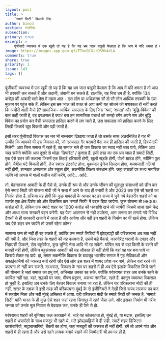 ```yaml
---
layout: post
title: >
    ‘स्मार्ट सिटी’ किसके लिए
author: binod
section: नजरिया
subsection:
primary: true
excerpt: >
    पूंजीवादी व्यवस्था में एक खूबी तो यह है कि यह भ्रम जाल बखूबी फैलाता है कि आप में यदि क्षमता है तो आप भी तरक्की कर सकते हैं और अदानी, अंबानी बन सकते हैं. हालांकि, यह निरा भ्रम ही है.
image: https://images.app.goo.gl/FTxeQCGirDS9k4dLA
comments: true
share: true
priority: 1
issue: 143
tags: []
---
```


पूंजीवादी व्यवस्था में एक खूबी तो यह है कि यह भ्रम जाल बखूबी फैलाता है कि आप में यदि क्षमता है तो आप भी तरक्की कर सकते हैं और अदानी, अंबानी बन सकते हैं. हालांकि, यह निरा भ्रम ही है. क्योंकि 134 करोड़ की आबादी वाले देश में महज आठ - दस लोग या अधिकतम सौ दो सौ लोग आर्थिक तरक्की के उस मुकाम पर पहुंच सके हैं. लेकिन इस भ्रम जाल की वजह से आप कभी यह सोचने की मशक्कत ही नहीं करते कि अमीरी आती कैसे है? सामाजिक- आर्थिक सफलता के लिए जिस ‘श्रम’, ‘क्षमता’ और ‘बुद्धि-विवेक’ की बात कही जाती है, वह दरअसल है क्या? बस हम सामाजिक यथार्थ को समझे बगैर अपने श्रम और बुद्धि विवेक का प्रयोग कर वैसी सफलता हासिल करने में लग जाते हैं. उस सफलता को हासिल करने के लिए लिखी किताबें खूब बिकती और पढ़ी जाती है.

इसी तरह पूंजीवादी विकास का जब भी सब्जबाग दिखाया जाता है तो उसके साथ अंतरनिहित है यह भी उम्मीद कि आपको भी उस विकास की, जो दरअसल गैर बराबरी पैदा कर ही हासिल की जाती है, हिस्सेदारी मिलेगी. आप जिस समाज में रहते हैं, वह समाज भले ही उस विकास का स्वाद नहीं चख पाये, लेकिन आप चख सकेंगे क्योंकि आप दूसरे से थोड़ा ‘डिफरेंट’ / कुशाग्र हैं. इसी तरह का एक भ्रम जाल है समार्ट सिटी, एक ऐसे शहर की कल्पना जिसमें एक तिहाई हरियाली होगी, खुली सड़कें होगी, पोलो ग्राउंड होंगे, स्वीमिंग पुल होंगे, चैबीस घंटे बिजली होगी, तेज रफ्तार इंटरनेट होगा, मुकम्मल ड्रेनेज सिस्टम होगा, बजबजाती गलियां नहीं होंगी, शानदार अस्पताल और स्कूल होंगे, तकनीकि शिक्षण संस्थान होंगे. जहां सड़कों पर सभ्य नागरिक चलेंगे जो आपस में गाली गलौच नहीं करेंगे, आदि.. .आदि.

तो, मेहनतकश आबादी के ही पैसे से, उनके ही श्रम से और उनके जीवन की मूलभूत संसाधनों को छीन कर ऐसे स्मार्ट सिटी की योजना मोदी जी ने सत्ता में आने के बाद ही बनायी है और 2023 तक ऐसे सौ शहरों का निर्माण होना है. प्रक्रिया यह होगी कि कुछ मापदंडों के आधार पर हर राज्य में चुने गये बेहतरीन शहरों को या उसके एक क्षेत्र विशेष को और विकसित कर ‘स्मार्ट सिटी’ में बदल दिया जायेगा. कुल योजना तो 98000 करोड़ की है, लेकिन एक स्मार्ट शहर पर 1000 करोड़ की धनराशि खर्च की जायेगी जिसमें आधा खर्च केंद्र और आधा राज्य सरकारें वहन करेंगी. यह पैसा आसमान से नहीं टपकेगा, आम जनता पर लगाये गये विविध टैक्सों से ही सरकारी खजाने में आता है और आयेगा और वही इन शहरों के निर्माण पर भी खर्च होगा. लेकिन जब ऐसे शहर बन जायेंगे तो उसमें रहेगा कौन?

सामान्य जन तो नहीं ही रह सकते हैं, क्योंकि उन स्मार्ट सिटियों में झोपड़पट्टी की परिकल्पना अब तक नहीं की गयी है. और जिस तरह के शहरों की यह कल्पना है, उसमें बड़े बैंकर्स, कारपोरेट घरानों के दफ्तर और रिहायशी ठिकाने, टाॅप ब्यूरोक्रैट, कुछ चुनिंदे नेता आदि भी रह सकेंगे. घोषित रूप से वहां किसी के बसने की मनाही नहीं होगी, लेकिन बहुसंख्यक आबादी की यह औकात ही नहीं होगी कि वहां वह घर बना पाये या किराये लेकर रह पाये. हां, तमाम तकनीकि विकास के बावजूद भारतीय समाज में गृह सेविकाओं और सफाईकर्मियों की जरूरत बनी रहेगी और ऐसे लोग इस शहर में शायद प्रवेश कर पाये, लेकिन वहां रहने की कल्पना तो नहीं कर सकते.
दरअसल, विकास के नाम पर शहरों में ही अब ऐसे इलाके विकसित किये जाने की योजना है जहां समाज का प्रभु वर्ग, अभिजात तबका रह सके. क्योंकि परंपरागत शहर अब उनके रहने के काबिल नहीं रहा. वहां, सड़कों पर जाम, भीषण प्रदूषण, असभ्य नागरिक, रहते हैं. कानून व्यवस्था विकराल हो चुकी है. इसलिए अब उनके लिए बेहतर विकल्प बनाया जा रहा है. लेकिन यह परिकल्पना मोदी की ही नहीं, सत्तर के दशक में इसी तरह की परिकल्पना मुंबई के दो इंजीनियरों ने देखी जिसे राज्य सरकार का बाद में सहयोग मिला और नवी मुंबई अस्तित्व में आया. वही परिकल्पा मोदी के स्मार्ट सिटी की जनक है. ‘समार्ट सिटी’ यानि भारत के ही कुछ ऐसे शहर जहां रहना सिंगापुर में रहने जैसा लगे. और इसका निर्माण भी गरीब जनता को उनके मूल निवास से बेदखल कर, उनके ही पैसे से हो.

परंपरागत शहरों की बुनियाद कल कारखाने थे. चाहे वह कोलकाता हो, मुंबई हो, या मद्रास, इसलिए उन शहरों में धन्नासेठों के साथ मजदूर भी रहते थे, भले झोपड़पट्टियों में ही सही. स्मार्ट शहर डिजिटल कारोबारियो, सट्टाबाजारियों, बैंकरों का होगा, जहां मजदूरों की जरूरत ही नहीं होगी. हमें तो अपने गांव और शहरों में ही रहना है और उसे रहने लायक बनाये रखने की जिम्मेदारी भी हम पर ही है.

